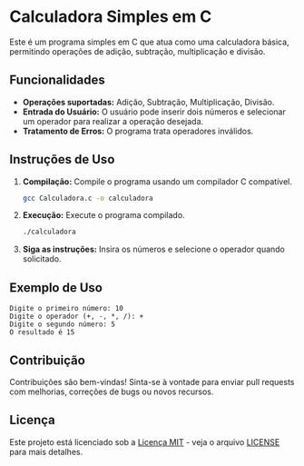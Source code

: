# Calculadora Simples em C

Este é um programa simples em C que atua como uma calculadora básica, permitindo operações de adição, subtração, multiplicação e divisão.

## Funcionalidades

- **Operações suportadas:** Adição, Subtração, Multiplicação, Divisão.
- **Entrada do Usuário:** O usuário pode inserir dois números e selecionar um operador para realizar a operação desejada.
- **Tratamento de Erros:** O programa trata operadores inválidos.

## Instruções de Uso

1. **Compilação:** Compile o programa usando um compilador C compatível.
   ```bash
   gcc Calculadora.c -o calculadora
   ```

2. **Execução:** Execute o programa compilado.
   ```bash
   ./calculadora
   ```

3. **Siga as instruções:** Insira os números e selecione o operador quando solicitado.

## Exemplo de Uso

```
Digite o primeiro número: 10
Digite o operador (+, -, *, /): +
Digite o segundo número: 5
O resultado é 15
```

## Contribuição

Contribuições são bem-vindas! Sinta-se à vontade para enviar pull requests com melhorias, correções de bugs ou novos recursos.

## Licença

Este projeto está licenciado sob a [Licença MIT](https://opensource.org/licenses/MIT) - veja o arquivo [LICENSE](LICENSE) para mais detalhes.
```
